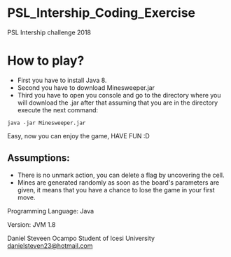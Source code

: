 # PSL_Intership_Coding_Exercise
PSL Intership challenge 2018

# How to play?

- First you have to install Java 8.
- Second you have to download Minesweeper.jar
- Third you have to open you console and go to the directory where you will download the .jar after that assuming that you are in the directory execute the next command:

```
java -jar Minesweeper.jar
```
Easy, now you can enjoy the game, HAVE FUN :D

## Assumptions: 
- There is no unmark action, you can delete a flag by uncovering the cell.
- Mines are generated randomly as soon as the board's parameters are given, it means that you have a chance to lose the game in your first move.

Programming Language: 
Java

Version:
JVM 1.8

Daniel Steveen Ocampo
Student of Icesi University
danielsteven23@hotmail.com
